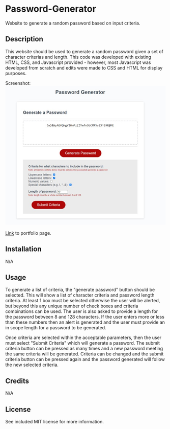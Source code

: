 # Password-Generator
Website to generate a random password based on input criteria.

## Description

This website should be used to generate a random password given a set of character criterias and length. This code was developed with existing HTML, CSS, and Javascript provided - however, most Javascript was developed from scratch and edits were made to CSS and HTML for display purposes.

Screenshot:
![Alt text](./Assets/screengrab.jpg?raw=true "Screen Shot of Webpage")

[Link][1] to portfolio page.

[1]: https://nikinak.github.io/Password-Generator/ "Link"

## Installation

N/A

## Usage
To generate a list of criteria, the "generate password" button should be selected. This will show a list of character criteria and password length criteria. At least 1 box must be selected otherwise the user will be alerted, but beyond this any unique number of check boxes and criteria combinations can be used. The user is also asked to provide a length for the password between 8 and 128 characters. If the user enters more or less than these numbers then an alert is generated and the user must provide an in scope length for a password to be generated.

Once criteria are selected within the acceptable parameters, then the user must select "Submit Criteria" which will generate a password. The submit criteria button can be pressed as many times and a new password meeting the same criteria will be generated. Criteria can be changed and the submit criteria button can be pressed again and the password generated will follow the new selected criteria.

## Credits
N/A

## License
See included MIT license for more information.